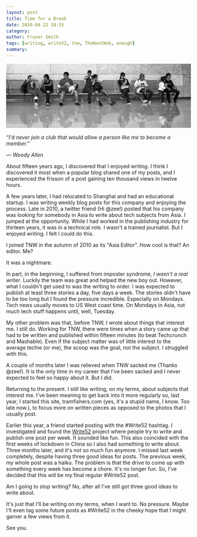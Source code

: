 ```yaml
---
layout: post
title: Time for a Break
date: 2020-04-22 18:33
category:
author: Fraser Smith
tags: [writing, write52, tnw, TheNextWeb, enough]
summary:
---
```

<img src="/img/people.jpg" alt="Random people sitting on a bench" />

_“I'd never join a club that would allow a person like me to become a member.”_

_― Woody Allen_
<!--more-->

About fifteen years ago, I discovered that I enjoyed writing. I think I discovered it most when a popular blog shared one of my posts, and I experienced the frisson of a post gaining ten thousand views in twelve hours.

A few years later, I had relocated to Shanghai and had an educational startup. I was writing weekly blog posts for this company and enjoying the process. Late in 2010, a twitter friend (Hi @zee!) posted that his company was looking for somebody in Asia to write about tech subjects from Asia. I jumped at the opportunity. While I had worked in the publishing industry for thirteen years, it was in a technical role. I wasn't a trained journalist. But I enjoyed writing. I felt I could do this.

I joined TNW in the autumn of 2010 as its "Asia Editor". How cool is that? An editor. Me?

It was a nightmare.

In part, in the beginning, I suffered from imposter syndrome, _I wasn't a real writer_. Luckily the team was great and helped the new boy out. However, what I couldn't get used to was the writing to order. I was expected to publish at least three stories a day, five days a week. The stories didn't have to be too long but I found the pressure incredible. Especially on Mondays. Tech news usually moves to US West coast time. On Mondays in Asia, not much tech stuff happens until, well, Tuesday.

My other problem was that, before TNW, I wrote about things that interest me. I still do. Working for TNW, there were times when a story came up that had to be written and published within fifteen minutes (to beat Techcrunch and Mashable). Even if the subject matter was of little interest to the average techie (or me), the scoop was the goal, not the subject. I struggled with this.

A couple of months later I was relieved when TNW sacked me (Thanks @zee!). It is the only time in my career that I've been sacked and I never expected to feel so happy about it. But I did.

Returning to the present. I still like writing, on my terms, about subjects that interest me. I've been meaning to get back into it more regularly so, last year, I started this site, tramfishers.com (yes, it's a stupid name, I know. Too late now.), to focus more on written pieces as opposed to the photos that I usually post.

Earlier this year, a friend started posting with the #Write52 hashtag. I investigated and found the [Write52](https://www.write52.com/) project where people try to write and publish one post per week. It sounded like fun. This also coincided with the first weeks of lockdown in China so I also had something to write about. Three months later, and it's not so much fun anymore. I missed last week completely, despite having three good ideas for posts. The previous week, my whole post was a haiku. The problem is that the drive to come up with something every week has become a chore. It's no longer fun. So, I've decided that this will be my final regular #Write52 post.

Am I going to stop writing? No, after all I've still got three good ideas to write about.

It's just that I'll be writing on my terms, when I want to. No pressure. Maybe I'll even tag some future posts as #Write52 in the cheeky hope that I might garner a few views from it.

See you.
